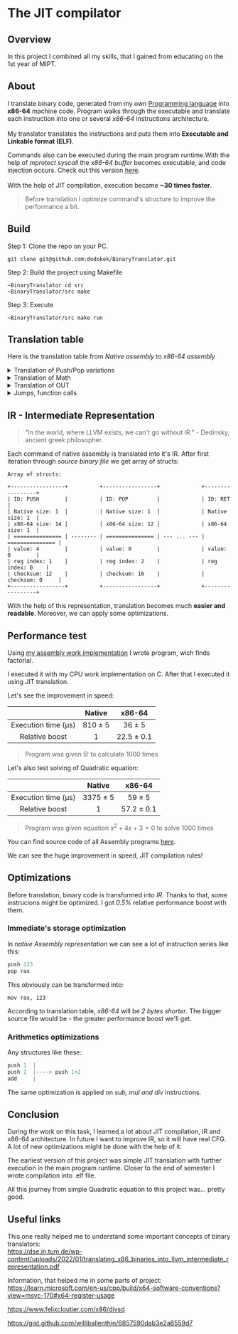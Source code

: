 # The JIT compilator

## Overview
In this project I combined all my skills, that I gained from educating on the 1st year of MIPT. 

## About

I translate binary code, generated from my own <a href="https://github.com/dodokek/ProgrammingLanguage">Programming language</a> into **x86-64** machine code. Program walks through the executable and translate each instruction into one or several *x86-64* instructions architecture. <br><br> My translator translates the instructions and puts them into **Executable and Linkable format (ELF)**.

Commands also can be executed during the main program runtime.With the help of *mprotect syscall* the *x86-64 buffer* becomes executable, and code injection occurs. Check out this version <a href="https://github.com/dodokek/BinaryTranslator/tree/JIT-translation-in-time-execution">here</a>.
<br><br>
With the help of JIT compilation, execution became **~30 times faster**.

> Before translation I optimize command's structure to improve the performance a bit. 

## Build

Step 1: Clone the repo on your PC.

~~~
git clone git@github.com:dodokek/BinaryTranslator.git
~~~

Step 2: Build the project using Makefile

~~~
~BinaryTranslator cd src
~BinaryTranslator/src make
~~~

Step 3: Execute

~~~
~BinaryTranslator/src make run
~~~





## Translation table

Here is the translation table from *Native assembly* to *x86-64 assembly*


<details>
<summary>Translation of Push/Pop variations</summary>

|   Native       | x86-64      |  
| ------         | :---------------: | 
| ``` Push Num  ```     | <p style="text-align: left;"> ``` mov rsi, 0x1ff0...00 (double)  ``` <br> ``` push rsi ```   </p>          |  
|``` Push reg  ```     | <p style="text-align: left;">  ``` push r_x  ```   </p>           |
|``` Push [ Num ]  ```    | <p style="text-align: left;">  ``` mov rdi, [r10 + Num] ``` <br>  ```push rdi  ```    </p>          |
| ``` Push [ r_x ]  ```     | <p style="text-align: left;">  ``` mov [r10 + r_x]    ```   </p>  |
| ``` Push [ Num + r_x ] ```       | <p style="text-align: left;">  ``` add r10, r_x <br> mov rdi, [r10 + Num] ``` <br> ``` sub r10, r_x``` <br> ``` push rdi ``` </p>|
| ``` Pop r_x ```        | <p style="text-align: left;"> ``` pop r_x  ```   </p>          |
|``` Pop [ r_x ]  ```     | <p style="text-align: left;"> ``` pop rdi ``` <br> ```mov [r10 + r_x], rdi   ```   </p>         |
| ```Pop [Num + r_x]  ```     | <p style="text-align: left;"> ``` pop rdi ```<br> ```add r10, r_x ``` <br> ```mov [r10 + Num], rdi``` <br> ```sub r10, r_x  ```  </p>        |

> **r10** register is used as pointer to begin of *guest-memory*.
</details>


<details>
<summary>Translation of Math</summary>

|   Native       | x86-64      |  
| ------         | :---------------: | 
|``` Add  ```      | ``` addpd xmm0, xmm1  ```     |
|``` Sub  ```      | ``` subpd xmm0, xmm1  ```     |
|``` Mul  ```      | ``` mulpd xmm0, xmm1  ```     |
|``` Div   ```     | ``` divpd xmm0, xmm1  ```     |
|``` Sqr   ```     | ``` sqrtpd xmm0, xmm1 ```     |

> This operations are followed with moving values from stack to xmm1, xmm0 registers.
</details>

<details>
<summary>Translation of OUT</summary>
In native assembly <b>OUT</b> command pops the value from stack and prints it on the screen using <b>printf from STL</b>. 
<br>
<br>
In x86-64 I will call printf function to print one double number using the same printf from STL. The only difference - the stack should be aligned and data stored in specific registers

~~~C++
mov xmm0, [rsp]

push r10
pusha

mov rbp, rsp
and rsp, -16 // aligning stack

call DoublePrint // wrapper for standart printf

mov rsp, rbp

popa
pop r10

~~~

</details>


<details>
<summary>Jumps, function calls</summary>

Jump, Call, Ret are translated straightforward:
|   Native       | x86-64      |  
| ------         | :---------------: | 
|``` Jmp <32b rel. ptr.>  ```      |  ```jmp <32b rel. ptr.> ```      |
|``` Call <32b rel. ptr.> ```       |  ```call <32b rel. ptr.>  ```     |
|``` Ret  ```      | ``` ret    ```   |

Conditional Jumps are also translated the same, but in Native assembly we also need to compare two values from stack. Comparison part:

~~~C++
mov xmm0, [rsp]
mov xmm1, [rsp+8]
add rsp, 16

ucomisd xmm0, xmm1
~~~

The rest translation of conditional jumps is the same with non-conditional jump.

</details>

## IR - Intermediate Representation

> "In the world, where LLVM exists, we can't go without IR." - Dedinsky, ancient greek philosopher.

Each command of native assembly is translated into it's IR. After first iteration through *source binary file* we get array of structs:

~~~
Array of structs:

+-----------------+          +-----------------+             +-----------------+ 
| ID: PUSH        |          | ID: POP         |             | ID: RET         |
| Native size: 1  |          | Native size: 1  |             | Native size: 1  |
| x86-64 size: 14 |          | x86-64 size: 12 |             | x86-64 size: 1  |
| =============== | -------- | =============== | --- ... --- | =============== | 
| value: 4        |          | value: 0        |             | value: 0        |
| reg index: 1    |          | reg index: 2    |             | reg index: 0    |
| checksum: 12    |          | checksum: 16    |             | checksum: 0     |
+-----------------+          +-----------------+             +-----------------+
~~~

With the help of this representation, translation becomes much **easier and readable**. Moreover, we can apply some optimizations.


## Performance test
Using <a href="https://githrsiub.com/dodokek/ProgrammingLanguage">my assembly work implementation</a> I wrote program, wich finds factorial. 

I executed it with my CPU work implementation on C. After that I executed it using JIT translation.

Let's see the improvement in speed:

|  | Native       | x86-64                 |  
| :------: | :------:  | :---------------: | 
| Execution time (μs) | 810 $\pm$ 5  | 36 $\pm$ 5                 |  
| Relative boost | 1       | 22.5 $\pm$ 0.1                |  

> Program was given $5!$ to calculate 1000 times 


Let's also test solving of Quadratic equation:


|  | Native       | x86-64                 |  
| :------: | :------:  | :---------------: | 
| Execution time (μs) | 3375 $\pm$ 5 | 59  $\pm$ 5 |  
| Relative boost | 1       | 57.2  $\pm$ 0.1   |  

> Program was given equation  $x^2 + 4x + 3 = 0$ to solve 1000 times

You can find source code of all Assembly programs <a href = "https://github.com/dodokek/Processor/tree/origin/examples">here</a>.


We can see the huge improvement in speed, JIT compilation rules!


## Optimizations

Before translation, binary code is transformed into *IR*. Thanks to that, some instrucions might be optimized. I got *0.5%* relative performance boost with them.

### Immediate's storage optimization
In *native Assembly representation* we can see a lot of instruction series like this:

~~~C++
push 123
pop rax
~~~

This obviously can be transformed into:

~~~
mov rax, 123
~~~

According to translation table, *x86-64* will be *2 bytes shorter*. The bigger source file would be - the greater performance boost we'll get.

### Arithmetics optimizations
Any structures like these:

~~~C++
push 1  |
push 2  |----> push 1+2
add     |
~~~

The same optimization is applied on *sub, mul and div* instructions.


## Conclusion

During the work on this task, I learned a lot about JIT compilation, IR and x86-64 architecture. In future I want to improve IR, so it will have real CFG. A lot of new optimizations might be done with the help of it.

The earliest version of this project was simple JIT translation with further execution in the main program runtime. Closer to the end of semester I wrote compilation into .elf file.

All this journey from simple Quadratic equation to this project was... pretty good. 


## Useful links


This one really helped me to understand some important concepts of binary translators: <br>
https://dse.in.tum.de/wp-content/uploads/2022/01/translating_x86_binaries_into_llvm_intermediate_representation.pdf  
  
  
Information, that helped me in some parts of project: <br>
https://learn.microsoft.com/en-us/cpp/build/x64-software-conventions?view=msvc-170#x64-register-usage

https://www.felixcloutier.com/x86/divsd

https://gist.github.com/williballenthin/6857590dab3e2a6559d7

